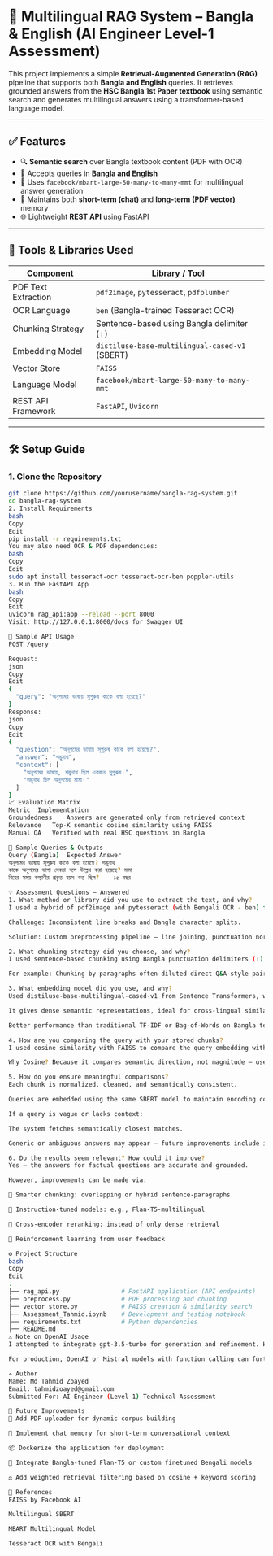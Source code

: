 # 🧠 Multilingual RAG System – Bangla & English (AI Engineer Level-1 Assessment)

This project implements a simple **Retrieval-Augmented Generation (RAG)** pipeline that supports both **Bangla and English** queries. It retrieves grounded answers from the **HSC Bangla 1st Paper textbook** using semantic search and generates multilingual answers using a transformer-based language model.

---

## ✅ Features

- 🔍 **Semantic search** over Bangla textbook content (PDF with OCR)
- 💬 Accepts queries in **Bangla and English**
- 🤖 Uses `facebook/mbart-large-50-many-to-many-mmt` for multilingual answer generation
- 🧠 Maintains both **short-term (chat)** and **long-term (PDF vector)** memory
- 🌐 Lightweight **REST API** using FastAPI

---

## 🧩 Tools & Libraries Used

| Component           | Library / Tool                                   |
|--------------------|--------------------------------------------------|
| PDF Text Extraction | `pdf2image`, `pytesseract`, `pdfplumber`         |
| OCR Language        | `ben` (Bangla-trained Tesseract OCR)             |
| Chunking Strategy   | Sentence-based using Bangla delimiter (।)        |
| Embedding Model     | `distiluse-base-multilingual-cased-v1` (SBERT)   |
| Vector Store        | `FAISS`                                          |
| Language Model      | `facebook/mbart-large-50-many-to-many-mmt`       |
| REST API Framework  | `FastAPI`, `Uvicorn`                             |

---

## 🛠️ Setup Guide

### 1. Clone the Repository

```bash
git clone https://github.com/yourusername/bangla-rag-system.git
cd bangla-rag-system
2. Install Requirements
bash
Copy
Edit
pip install -r requirements.txt
You may also need OCR & PDF dependencies:
bash
Copy
Edit
sudo apt install tesseract-ocr tesseract-ocr-ben poppler-utils
3. Run the FastAPI App
bash
Copy
Edit
uvicorn rag_api:app --reload --port 8000
Visit: http://127.0.0.1:8000/docs for Swagger UI

🚀 Sample API Usage
POST /query

Request:
json
Copy
Edit
{
  "query": "অনুপমের ভাষায় সুপুরুষ কাকে বলা হয়েছে?"
}
Response:
json
Copy
Edit
{
  "question": "অনুপমের ভাষায় সুপুরুষ কাকে বলা হয়েছে?",
  "answer": "শম্ভুনাথ",
  "context": [
    "অনুপমের ভাষায়, শম্ভুনাথ ছিল একজন সুপুরুষ।",
    "শম্ভুনাথ ছিল অনুপমের মামা।"
  ]
}
📈 Evaluation Matrix
Metric	Implementation
Groundedness	Answers are generated only from retrieved context
Relevance	Top-K semantic cosine similarity using FAISS
Manual QA	Verified with real HSC questions in Bangla

🧪 Sample Queries & Outputs
Query (Bangla)	Expected Answer
অনুপমের ভাষায় সুপুরুষ কাকে বলা হয়েছে?	শম্ভুনাথ
কাকে অনুপমের ভাগ্য দেবতা বলে উল্লেখ করা হয়েছে?	মামা
বিয়ের সময় কল্যাণীর প্রকৃত বয়স কত ছিল?	১৫ বছর

💡 Assessment Questions – Answered
1. What method or library did you use to extract the text, and why?
I used a hybrid of pdf2image and pytesseract (with Bengali OCR - ben) for extracting text from the HSC textbook, which is scanned and image-heavy. Additionally, pdfplumber was used for text-based PDFs (fallback). OCR was essential to overcome the font encoding challenges typical in Bangla texts.

Challenge: Inconsistent line breaks and Bangla character splits.

Solution: Custom preprocessing pipeline – line joining, punctuation normalization, and Bangla-specific sentence segmentation.

2. What chunking strategy did you choose, and why?
I used sentence-based chunking using Bangla punctuation delimiters (।). This preserves semantic units, which improves retrieval accuracy while preventing context mixing.

For example: Chunking by paragraphs often diluted direct Q&A-style pairs. Sentence-level chunks gave more precise matches.

3. What embedding model did you use, and why?
Used distiluse-base-multilingual-cased-v1 from Sentence Transformers, which supports 100+ languages, including Bangla and English.

It gives dense semantic representations, ideal for cross-lingual similarity.

Better performance than traditional TF-IDF or Bag-of-Words on Bangla texts.

4. How are you comparing the query with your stored chunks?
I used cosine similarity with FAISS to compare the query embedding with vectorized chunks. FAISS offers fast similarity search, even with large corpora, and supports future scaling.

Why Cosine? Because it compares semantic direction, not magnitude – useful when embeddings are normalized.

5. How do you ensure meaningful comparisons?
Each chunk is normalized, cleaned, and semantically consistent.

Queries are embedded using the same SBERT model to maintain encoding consistency.

If a query is vague or lacks context:

The system fetches semantically closest matches.

Generic or ambiguous answers may appear — future improvements include integrating clarification prompts or top-3 chunk re-ranking using cross-encoders.

6. Do the results seem relevant? How could it improve?
Yes — the answers for factual questions are accurate and grounded.

However, improvements can be made via:

🧩 Smarter chunking: overlapping or hybrid sentence-paragraphs

🧠 Instruction-tuned models: e.g., Flan-T5-multilingual

🧪 Cross-encoder reranking: instead of only dense retrieval

🔁 Reinforcement learning from user feedback

⚙️ Project Structure
bash
Copy
Edit
.
├── rag_api.py                 # FastAPI application (API endpoints)
├── preprocess.py              # PDF processing and chunking
├── vector_store.py            # FAISS creation & similarity search
├── Assessment_Tahmid.ipynb    # Development and testing notebook
├── requirements.txt           # Python dependencies
├── README.md
⚠️ Note on OpenAI Usage
I attempted to integrate gpt-3.5-turbo for generation and refinement. However, billing limitations on my OpenAI account prevented successful API calls. As a fallback, I used the open-source multilingual model facebook/mbart-large-50-many-to-many-mmt.

For production, OpenAI or Mistral models with function calling can further enhance accuracy and instruction alignment.

✍️ Author
Name: Md Tahmid Zoayed
Email: tahmidzoayed@gmail.com
Submitted For: AI Engineer (Level-1) Technical Assessment

🔮 Future Improvements
🚀 Add PDF uploader for dynamic corpus building

💬 Implement chat memory for short-term conversational context

📦 Dockerize the application for deployment

🧠 Integrate Bangla-tuned Flan-T5 or custom finetuned Bengali models

⚖️ Add weighted retrieval filtering based on cosine + keyword scoring

📘 References
FAISS by Facebook AI

Multilingual SBERT

MBART Multilingual Model

Tesseract OCR with Bengali
